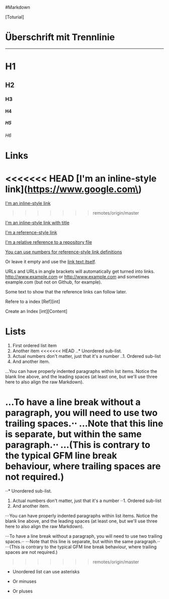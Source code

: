 #Markdown

[Toturial]

Überschrift mit Trennlinie
====
----

# H1
## H2
### H3
#### H4
##### H5
###### H6

Links
=====
<<<<<<< HEAD
\[I'm an inline-style link\]\(https://www.google.com\)
=======
[I'm an inline-style link](https://www.google.com)
>>>>>>> remotes/origin/master

[I'm an inline-style link with title](https://www.google.com "Google's Homepage")

[I'm a reference-style link][Arbitrary case-insensitive reference text]

[I'm a relative reference to a repository file](../blob/master/LICENSE)

[You can use numbers for reference-style link definitions][1]

Or leave it empty and use the [link text itself].

URLs and URLs in angle brackets will automatically get turned into links. 
http://www.example.com or <http://www.example.com> and sometimes 
example.com (but not on Github, for example).

Some text to show that the reference links can follow later.

[arbitrary case-insensitive reference text]: https://www.mozilla.org
[1]: http://slashdot.org
[link text itself]: http://www.reddit.com
Refere to a index
[Ref][int]

Create an Index
[int][Content]

Lists
=====
1. First ordered list item
2. Another item
<<<<<<< HEAD
..* Unordered sub-list. 
1. Actual numbers don't matter, just that it's a number
..1. Ordered sub-list
4. And another item.

...You can have properly indented paragraphs within list items. Notice the blank line above, and the leading spaces (at least one, but we'll use three here to also align the raw Markdown).

...To have a line break without a paragraph, you will need to use two trailing spaces.⋅⋅
...Note that this line is separate, but within the same paragraph.⋅⋅
...(This is contrary to the typical GFM line break behaviour, where trailing spaces are not required.)
=======
⋅⋅* Unordered sub-list. 
1. Actual numbers don't matter, just that it's a number
⋅⋅1. Ordered sub-list
4. And another item.

⋅⋅⋅You can have properly indented paragraphs within list items. Notice the blank line above, and the leading spaces (at least one, but we'll use three here to also align the raw Markdown).

⋅⋅⋅To have a line break without a paragraph, you will need to use two trailing spaces.⋅⋅
⋅⋅⋅Note that this line is separate, but within the same paragraph.⋅⋅
⋅⋅⋅(This is contrary to the typical GFM line break behaviour, where trailing spaces are not required.)
>>>>>>> remotes/origin/master

* Unordered list can use asterisks
- Or minuses
+ Or pluses